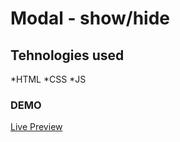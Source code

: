 # Modal - show/hide
## Tehnologies used
*HTML
*CSS
*JS

### DEMO
[Live Preview](https://nostalgic-dijkstra-815c3a.netlify.app/)